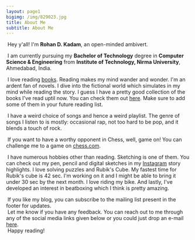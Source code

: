 ```yaml
---
layout: page1
bigimg: /img/829023.jpg
title: About Me
subtitle: About Me
---
```

<script src='https://kit.fontawesome.com/a076d05399.js'></script>
<div id="aboutme-section">
<p class="about-text">
<span class="fa fa-briefcase about-icon"></span>
&nbsp;Hey y'all! I'm <strong>Rohan D. Kadam</strong>, an open-minded ambivert.
</p>

<p class="about-text">
<span class="fa fa-graduation-cap about-icon"></span>
&nbsp;I am currently pursuing my <strong>Bachelor of Technology</strong> degree in <strong>Computer Science & Engineering</strong> from <strong>Institute of Technology, Nirma University</strong>, Ahmedabad, India.
</p>

<p class="about-text">
<span class="fa fa-book about-icon"></span>
&nbsp;I love reading <a target="_blank" href="https://www.inchoate.me/books/">books</a>. Reading makes my mind wander and wonder. I'm an ardent fan of novels. I dive into the fictional world which simulates in my mind while reading the story. I guess I have a pretty good collection of the books I've read uptil now. You can check them out <a target="_blank" href="https://www.goodreads.com/review/list/42550719">here</a>. Make sure to add some of them in your future reading list.
</p>

<p class="about-text">
<span class="fa fa-music about-icon"></span>
&nbsp;I have a weird choice of songs and hence a weird playlist. The genre of songs I listen to is mostly: occasional rap, not too hard to be pop, and it blends a touch of rock.
</p>

<p class="about-text">
<span class="fas fa-chess about-icon"></span>
&nbsp;If you want to have a worthy opponent in Chess, well, game on! You can challenge me to a game on <a target='_blank' href="www.chess.com/member/iamback21">chess.com</a>.
</p>

<p class="about-text">
<span class="fa fa-heart about-icon"></span>
&nbsp;I have numerous hobbies other than reading. Sketching is one of them. You can check out my pen, pencil and digital sketches in my <a target='_blank' href="https://www.instagram.com/iamrdk21">Instagram</a> story highlights. I love solving puzzles and Rubik's Cube. My fastest time for Rubik's cube is 42 sec. I'm working on it and I might be able to bring it under 30 sec by the next month. I love riding my bike. And lastly, I've developed an interest in beatboxing which I think is pretty amazing.  
</p>

<p class="about-text">
<span class="fa fa-envelope about-icon"></span>
&nbsp;If you like my blog, you can subscribe to the mailing list present in the footer for updates.<br>
&nbsp;Let me know if you have any feedback. You can reach out to me through any of the social media links given below or you could just drop an e-mail <a target="_blank" href="rohan.kadam.5011@gmail.com">here</a>.
<br>
&nbsp;Happy reading!
</p>
</div>
